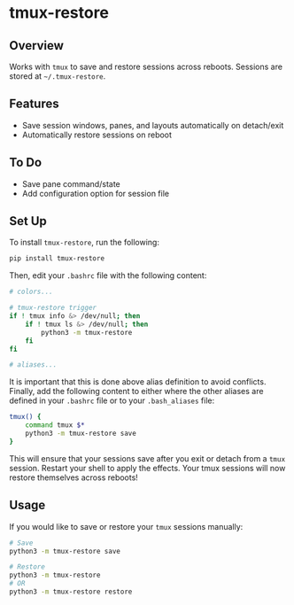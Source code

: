 # tmux-restore

## Overview
Works with `tmux` to save and restore sessions across reboots. Sessions are stored at `~/.tmux-restore`.

## Features
- Save session windows, panes, and layouts automatically on detach/exit
- Automatically restore sessions on reboot

## To Do
- Save pane command/state
- Add configuration option for session file

## Set Up
To install `tmux-restore`, run the following:
```bash
pip install tmux-restore
```
Then, edit your `.bashrc` file with the following content:
```bash
# colors...

# tmux-restore trigger
if ! tmux info &> /dev/null; then
    if ! tmux ls &> /dev/null; then
        python3 -m tmux-restore
    fi
fi

# aliases...
```
It is important that this is done above alias definition to avoid conflicts.
Finally, add the following content to either where the other aliases are defined in your `.bashrc` file or to your `.bash_aliases` file:
```bash
tmux() {
    command tmux $*
    python3 -m tmux-restore save
}
```
This will ensure that your sessions save after you exit or detach from a `tmux` session. Restart your shell to apply the effects.
Your tmux sessions will now restore themselves across reboots!

## Usage
If you would like to save or restore your `tmux` sessions manually:
```bash
# Save
python3 -m tmux-restore save

# Restore
python3 -m tmux-restore
# OR
python3 -m tmux-restore restore
```
